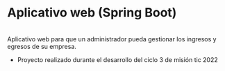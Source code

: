 # Aplicativo web (Spring Boot)
\
Aplicativo web para que un administrador pueda gestionar los ingresos y egresos de su empresa.


- Proyecto realizado durante el desarrollo del ciclo 3 de misión tic 2022


